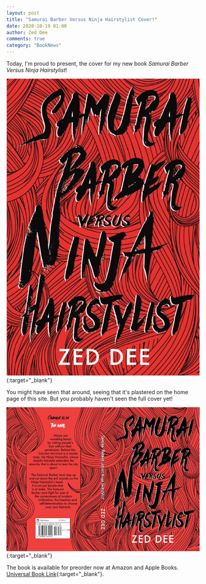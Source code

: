 ```yaml
---
layout: post
title: "Samurai Barber Versus Ninja Hairstylist Cover!"
date: 2020-10-19 01:00
author: Zed Dee
comments: true
category: "BookNews"
---
```


Today, I'm proud to present, the cover for my new book *Samurai Barber Versus Ninja Hairstylist*!

[![Front Cover](/content/images/SamuraiBarberCover.jpg)](/content/images/SamuraiBarberCover.jpg){:target="_blank"}

You might have seen that around, seeing that it's plastered on the home page of this site. But you probably haven't seen the full cover yet!

[![Full Cover](/content/images/SamuraiBarberFullCover.jpg)](/content/images/SamuraiBarberFullCover.jpg){:target="_blank"}

The book is available for preorder now at Amazon and Apple Books. [Universal Book Link](https://books2read.com/SamuraiBarberVersusNinjaHairstylist){:target="_blank"}.